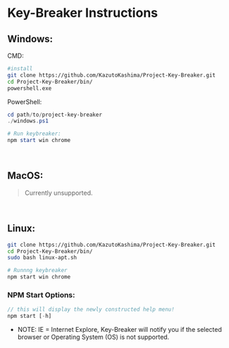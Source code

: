 # Key-Breaker Instructions

## Windows:
CMD:
```bash
#install 
git clone https://github.com/KazutoKashima/Project-Key-Breaker.git
cd Project-Key-Breaker/bin/
powershell.exe
```
PowerShell:
```powershell
cd path/to/project-key-breaker
./windows.ps1

# Run keybreaker:
npm start win chrome
```

<br>

## MacOS:
> Currently unsupported.

<br>

## Linux:
```bash
git clone https://github.com/KazutoKashima/Project-Key-Breaker.git
cd Project-Key-Breaker/bin/
sudo bash linux-apt.sh

# Runnng keybreaker
npm start win chrome
```

### NPM Start Options:
```js
// this will display the newly constructed help menu!
npm start [-h]
```
* NOTE: IE = Internet Explore, Key-Breaker will notify you if the selected browser or Operating System (OS) is not supported.
